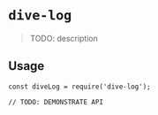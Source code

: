 # `dive-log`

> TODO: description

## Usage

```
const diveLog = require('dive-log');

// TODO: DEMONSTRATE API
```

